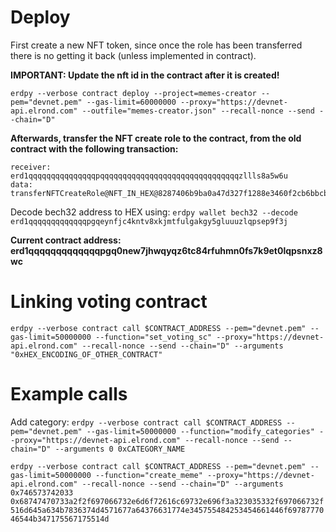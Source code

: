 # Deploy

First create a new NFT token, since once the role has been transferred there is no getting it back (unless implemented in contract).

**IMPORTANT: Update the nft id in the contract after it is created!**

`erdpy --verbose contract deploy --project=memes-creator --pem="devnet.pem" --gas-limit=60000000 --proxy="https://devnet-api.elrond.com" --outfile="memes-creator.json" --recall-nonce --send --chain="D"`

**Afterwards, transfer the NFT create role to the contract, from the old contract with the following transaction:**
```
receiver: erd1qqqqqqqqqqqqqqqpqqqqqqqqqqqqqqqqqqqqqqqqqqqqqqqzllls8a5w6u
data: transferNFTCreateRole@NFT_IN_HEX@8287406b9ba0a47d327f1288e3460f2cb6bbcbedfd8d449621e6223b4b37f803@NEW_CONTRACT_ADDRESS_HEX
```

Decode bech32 address to HEX using:
`erdpy wallet bech32 --decode erd1qqqqqqqqqqqqqpgqeynfjc4kntv8xkjmtfulgakgy5gluuuzlqpsep9f3j`

**Current contract address: erd1qqqqqqqqqqqqqpgq0new7jhwqyqz6tc84rfuhmn0fs7k9et0lqpsnxz8wc**

# Linking voting contract
`erdpy --verbose contract call $CONTRACT_ADDRESS --pem="devnet.pem" --gas-limit=50000000 --function="set_voting_sc" --proxy="https://devnet-api.elrond.com" --recall-nonce --send --chain="D" --arguments "0xHEX_ENCODING_OF_OTHER_CONTRACT"`

# Example calls

Add category:
`erdpy --verbose contract call $CONTRACT_ADDRESS --pem="devnet.pem" --gas-limit=50000000 --function="modify_categories" --proxy="https://devnet-api.elrond.com" --recall-nonce --send --chain="D" --arguments 0 0xCATEGORY_NAME`

`erdpy --verbose contract call $CONTRACT_ADDRESS --pem="devnet.pem" --gas-limit=50000000 --function="create_meme" --proxy="https://devnet-api.elrond.com" --recall-nonce --send --chain="D" --arguments 0x746573742033 0x68747470733a2f2f697066732e6d6f72616c69732e696f3a323035332f697066732f516d645a634b7836374d4571677a64376631774e345755484253454661446f6978777046544b347175567175514d`
